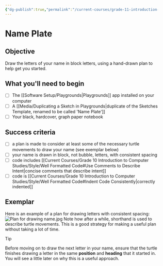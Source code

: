 ```yaml
---
{"dg-publish":true,"permalink":"/current-courses/grade-11-introduction-to-computer-science/section-1/tasks/name-plate/","tags":["ics2o","ics3u"],"dgHomeLink":false}
---
```


# Name Plate
## Objective
Draw the letters of your name in block letters, using a hand-drawn plan to help get you started.
## What you'll need to begin
- [ ] The [[Software Setup/Playgrounds\|Playgrounds]] app installed on your computer
- [ ] A [[Media/Duplicating a Sketch in Playgrounds\|duplicate of the Sketches Template, renamed to be called 'Name Plate']]
- [ ] Your black, hardcover, graph paper notebook
## Success criteria
- [ ] a plan is made to consider at least some of the necessary turtle movements to draw your name (see exemplar below)
- [ ] your name is drawn in block, not bubble, letters, with consistent spacing
- [ ] code includes [[Current Courses/Grade 10 Introduction to Computer Studies/Style/Well Formatted Code#Use Comments to Describe Intent\|concise comments that describe intent]]
- [ ] code is [[Current Courses/Grade 10 Introduction to Computer Studies/Style/Well Formatted Code#Indent Code Consistently\|correctly indented]]
## Exemplar
Here is an example of a plan for drawing letters with consistent spacing:
![Plan for drawing name.jpg](/img/user/Attachments/Plan%20for%20drawing%20name.jpg)
Note how after a while, shorthand is used to describe turtle movements. This is a good strategy for making a useful plan without taking a lot of time.
> [!TIP]
> Before moving on to draw the next letter in your name, ensure that the turtle finishes drawing a letter in the same **position** and **heading** that it started in. You will see a little later on why this is a useful approach.